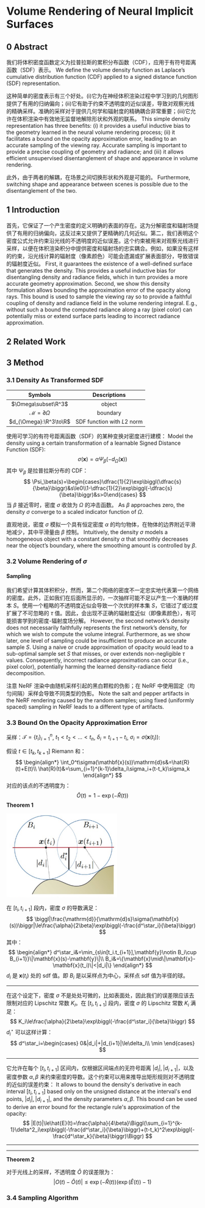 # Volume Rendering of Neural Implicit Surfaces

## 0 Abstract

我们将体积密度函数定义为拉普拉斯的累积分布函数（CDF），应用于有符号距离函数（SDF）表示。
We define the volume density function as Laplace’s cumulative distribution function (CDF) applied to a signed distance function (SDF) representation.

这种简单的密度表示有三个好处。(i)它为在神经体积渲染过程中学习到的几何图形提供了有用的归纳偏向；(ii)它有助于约束不透明度的近似误差，导致对观察光线的精确采样。准确的采样对于提供几何学和辐射度的精确耦合非常重要；(iii)它允许在体积渲染中有效地无监督地解除形状和外观的联系。
This simple density representation has three benefits: (i) it provides a useful inductive bias to the geometry learned in the neural volume rendering process; (ii) it facilitates a bound on the opacity approximation error, leading to an accurate sampling of the viewing ray. Accurate sampling is important to provide a precise coupling of geometry and radiance; and (iii) it allows efficient unsupervised disentanglement of shape and appearance in volume rendering.

此外，由于两者的解耦，在场景之间切换形状和外观是可能的。
Furthermore, switching shape and appearance between scenes is possible due to the disentanglement of the two.

## 1 Introduction

首先，它保证了一个产生密度的定义明确的表面的存在。这为分解密度和辐射场提供了有用的归纳偏向，这反过来又提供了更精确的几何近似。第二，我们表明这个密度公式允许约束沿光线的不透明度的近似误差。这个约束被用来对观察光线进行采样，以便在体积渲染积分中提供密度和辐射场的忠实耦合。例如，如果没有这样的约束，沿光线计算的辐射度（像素颜色）可能会遗漏或扩展表面部分，导致错误的辐射度近似。
First, it guarantees the existence of a well-defined surface that generates the density. This provides a useful inductive bias for disentangling density and radiance fields, which in turn provides a more accurate geometry approximation. Second, we show this density formulation allows bounding the approximation error of the opacity along rays. This bound is used to sample the viewing ray so to provide a faithful coupling of density and radiance field in the volume rendering integral. E.g., without such a bound the computed radiance along a ray (pixel color) can potentially miss or extend surface parts leading to incorrect radiance approximation.

## 2 Related Work

## 3 Method

### 3.1 Density As Transformed SDF

|            Symbols             |        Descriptions         |
| :----------------------------: | :-------------------------: |
|      $\Omega\subset\R^3$       |           object            |
| $\mathcal{M}=\partial{\Omega}$ |          boundary           |
|     $d_{\Omega}:\R^3\to\R$     | SDF function with $L2$ norm |

使用可学习的有符号距离函数（SDF）的某种变换对密度进行建模：
Model the density using a certain transformation of a learnable Signed Distance Function (SDF):
$$
\sigma(\mathbf{x})=\alpha\Psi_{\beta}(-d_{\Omega}(\mathbf{x}))
$$
其中 $\Psi_\beta$ 是拉普拉斯分布的 CDF：
$$
\Psi_\beta(s)=\begin{cases}\dfrac{1}{2}\exp\biggl(\dfrac{s}{\beta}\biggr)&s\le0\\1-\dfrac{1}{2}\exp\biggl(-\dfrac{s}{\beta}\biggr)&s>0\end{cases}
$$
当 $\beta$ 接近零时，密度 $\sigma$ 收敛为 $\Omega$ 的冲击函数。
As $\beta$ approaches zero, the density $\sigma$ converge to a scaled indicator function of $\Omega$.

直观地说，密度 $\sigma$ 模拟一个具有恒定密度 $\alpha$ 的均匀物体，在物体的边界附近平滑地减少，其中平滑量由 $\beta$ 控制。
Intuitively, the density $\sigma$ models a homogeneous object with a constant density $\alpha$ that smoothly decreases near the object’s boundary, where the smoothing amount is controlled by $\beta$.

### 3.2 Volume Rendering of $\sigma$

#### Sampling

我们希望计算其体积积分，然而，第二个网络的密度不一定忠实地代表第一个网络的密度。此外，正如我们在后面所显示的，一次抽样可能不足以产生一个准确的样本 $S$。使用一个粗略的不透明度近似会导致一个次优的样本集 $S$，它错过了或过度扩展了不可忽略的 $\tau$ 值。因此，会出现不正确的辐射度近似（即像素颜色），有可能损害学到的密度-辐射度场分解。
However, the second network’s density does not necessarily faithfully represents the first network’s density, for which we wish to compute the volume integral. Furthermore, as we show later, one level of sampling could be insufficient to produce an accurate sample $S$. Using a naive or crude approximation of opacity would lead to a sub-optimal sample set $S$ that misses, or over extends non-negligible $\tau$ values. Consequently, incorrect radiance approximations can occur (i.e., pixel color), potentially harming the learned density-radiance field decomposition.

注意 NeRF 渲染中由随机采样引起的黑白颗粒的伪影；在 NeRF 中使用固定（均匀间隔）采样会导致不同类型的伪影。
Note the salt and pepper artifacts in the NeRF rendering caused by the random samples; using fixed (uniformly spaced) sampling in NeRF leads to a different type of artifacts.

### 3.3 Bound On the Opacity Approximation Error

采样：$\mathcal{T}=\{t_i\}_{i=1}^{n}$, $t_1<t_2<\dots<t_n$, $\delta_i=t_{i+1}-t_i$, $\sigma_i=\sigma(\mathbf{x}(t_i))$:

假设 $t\in[t_{k},t_{k+1}]$ Riemann 和：
$$
\begin{align*}
\int_0^t\sigma(\mathbf{x}(s))\mathrm{d}s&=\hat{R}(t)+E(t)\\
\hat{R}(t)&=\sum_{i=1}^{k-1}\delta_i\sigma_i+(t-t_k)\sigma_k
\end{align*}
$$
对应的该点的不透明度为：
$$
\hat{O}(t)=1-\exp(-\hat{R}(t))
$$
**Theorem 1**

<img src="../../Note Image/volsdf.png" alt="volsdf" style="zoom: 67%;" />

在 $[t_i,t_{i+1}]$ 段内，密度 $\sigma$ 的导数满足：
$$
\biggl|\frac{\mathrm{d}}{\mathrm{d}s}\sigma(\mathbf{x}(s))\biggr|\le\frac{\alpha}{2\beta}\exp\biggl(-\frac{d^\star_i}{\beta}\biggr)
$$
其中：
$$
\begin{align*}
d^\star_i&=\min_{s\in[t_i.t_{i+1}],\mathbf{y}\notin B_i\cup B_{i+1}}\|\mathbf{x}(s)-\mathbf{y}\|\\
B_i&=\{\mathbf{x}\mid\|\mathbf{x}-\mathbf{x}(t_i)\|<|d_i|\}
\end{align*}
$$
$d_i$ 是 $\mathbf{x}(t_i)$ 处的 sdf 值。即 $B_i$ 是以采样点为中心，采样点 sdf 值为半径的球。

---

在这个设定下，密度 $\sigma$ 不是处处可微的，比如表面处，因此我们的误差限应该去限制对应的 Lipschitz 常数 $K_i$。在 $[t_i,t_{i+1}]$ 段内，密度 $\sigma$ 的 Lipschitz 常数 $K_i$ 满足：
$$
K_i\le\frac{\alpha}{2\beta}\exp\biggl(-\frac{d^\star_i}{\beta}\biggr)
$$
 $d^\star_i$ 可以这样计算：
$$
d^\star_i=\begin{cases}
0&|d_i|+|d_{i+1}|\le\delta_i\\
\min
\end{cases}
$$


---

它允许在每个 $[t_i,t_{i+1}]$ 区间内，仅根据区间端点的无符号距离 $|d_i|, |d_{i+1}|$，以及密度参数 $\alpha,\beta$ 来约束密度的导数。这个约束可以用来推导出矩形规则对不透明度的近似的误差约束：
It allows to bound the density's derivative in each interval $[t_i,t_{i+1}]$ based only on the unsigned distance at the interval's end points, $|d_i|, |d_{i+1}|$, and the density parameters $\alpha,\beta$. This bound can be used to derive an error bound for the rectangle rule's approximation of the opacity:
$$
|E(t)|\le\hat{E}(t)=\frac{\alpha}{4\beta}\Biggl(\sum_{i=1}^{k-1}\delta^2_i\exp\biggl(-\frac{d^\star_i}{\beta}\biggr)+(t-t_k)^2\exp\biggl(-\frac{d^\star_k}{\beta}\biggr)\Biggr)
$$

---



---

**Theorem 2**

对于光线上的采样，不透明度 $\hat{O}$ 的误差限为：
$$
|O(t)-\hat{O}(t)|\le\exp(-\hat{R}(t))(\exp(\hat{E}(t))-1)
$$




### 3.4 Sampling Algorithm

